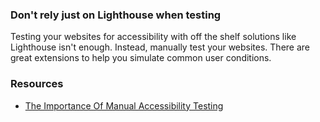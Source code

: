 ### Don't rely just on Lighthouse when testing

Testing your websites for accessibility with off the shelf solutions like Lighthouse isn't enough. Instead, manually test your websites. There are great extensions to help you simulate common user conditions.

### Resources
<!-- Whenever possible, include the links to more advanced guide-->
* [The Importance Of Manual Accessibility Testing](https://www.smashingmagazine.com/2018/09/importance-manual-accessibility-testing/)

<!-- category: (2)-->
<!-- available categories:
    0: accessibility rules that everyone should follow with no exception
    1: accessibility tips that make outstanding user experience
    2: facts about designing for accessibility, testing etc.
-->
